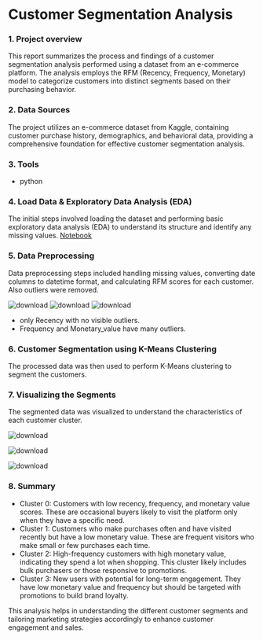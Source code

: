 # Customer Segmentation Analysis 

### 1. Project overview 
This report summarizes the process and findings of a customer segmentation analysis performed using a dataset from an e-commerce platform. The analysis employs the RFM (Recency, Frequency, Monetary) model to categorize customers into distinct segments based on their purchasing behavior.

### 2. Data Sources
The project utilizes an e-commerce dataset from Kaggle, containing customer purchase history, demographics, and behavioral data, providing a comprehensive foundation for effective customer segmentation analysis.

### 3. Tools
- python
  
### 4. Load Data & Exploratory Data Analysis (EDA)
The initial steps involved loading the dataset and performing basic exploratory data analysis (EDA) to understand its structure and identify any missing values. [Notebook](https://github.com/chirchir254/Customer-Segmentation-Analysis-/blob/main/Customer-Segmentation-Analysis.ipynb)


### 5. Data Preprocessing
Data preprocessing steps included handling missing values, converting date columns to datetime format, and calculating RFM scores for each customer.
Also outliers were removed.

![download](https://github.com/user-attachments/assets/80b035cb-6c94-470e-b558-f6a333293c90)
![download](https://github.com/user-attachments/assets/125080e0-46c0-4d77-8775-5ecd31565a6e)
![download](https://github.com/user-attachments/assets/baef4aa3-7c7b-4f6d-a720-6672f5f5406d)
 - only Recency with no visible outliers.
 - Frequency and Monetary_value have many outliers.

### 6. Customer Segmentation using K-Means Clustering
The processed data was then used to perform K-Means clustering to segment the customers.

### 7. Visualizing the Segments
The segmented data was visualized to understand the characteristics of each customer cluster.

![download](https://github.com/user-attachments/assets/64890a79-3a72-4e9f-a348-1b2a53808c34)

![download](https://github.com/user-attachments/assets/380dec3c-b611-4330-8730-f2d473ef7b44)

![download](https://github.com/user-attachments/assets/3194ebd2-0344-4aea-a195-738618da22bd)

### 8. Summary

- Cluster 0: Customers with low recency, frequency, and monetary value scores. These are occasional buyers likely to visit the platform only when they have a specific need.
- Cluster 1: Customers who make purchases often and have visited recently but have a low monetary value. These are frequent visitors who make small or few purchases each time.
- Cluster 2: High-frequency customers with high monetary value, indicating they spend a lot when shopping. This cluster likely includes bulk purchasers or those responsive to promotions.
- Cluster 3: New users with potential for long-term engagement. They have low monetary value and frequency but should be targeted with promotions to build brand loyalty.

This analysis helps in understanding the different customer segments and tailoring marketing strategies accordingly to enhance customer engagement and sales.

